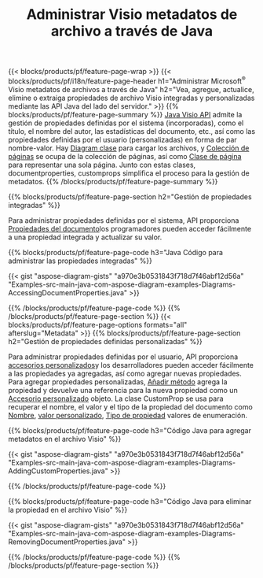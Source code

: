 ﻿---
title: Administrar Visio metadatos de archivo a través de Java
url: /es/java/metadata/
description: Vea, agregue, edite, elimine o extraiga metadatos de archivos Visio con solo unas pocas líneas de código Java
---
{{< blocks/products/pf/feature-page-wrap >}}
{{< blocks/products/pf/i18n/feature-page-header h1="Administrar Microsoft<sup>&reg;</sup> Visio metadatos de archivos a través de Java" h2="Vea, agregue, actualice, elimine o extraiga propiedades de archivo Visio integradas y personalizadas mediante las API Java del lado del servidor." >}}
{{% blocks/products/pf/feature-page-summary %}}
[Java Visio API](/diagram/java/) admite la gestión de propiedades definidas por el sistema (incorporadas), como el título, el nombre del autor, las estadísticas del documento, etc., así como las propiedades definidas por el usuario (personalizadas) en forma de par nombre-valor. Hay [Diagram clase](https://apireference.aspose.com/diagram/java/com.aspose.diagram/diagram) para cargar los archivos, y [Colección de páginas](https://apireference.aspose.com/diagram/java/com.aspose.diagram/pagecollection) se ocupa de la colección de páginas, así como [Clase de página](https://apireference.aspose.com/diagram/java/com.aspose.diagram/page) para representar una sola página. Junto con estas clases, documentproperties, customprops simplifica el proceso para la gestión de metadatos. 
{{% /blocks/products/pf/feature-page-summary %}}

{{% blocks/products/pf/feature-page-section h2="Gestión de propiedades integradas" %}}

Para administrar propiedades definidas por el sistema, API proporciona [Propiedades del documento](https://apireference.aspose.com/diagram/java/com.aspose.diagram/documentproperties)los programadores pueden acceder fácilmente a una propiedad integrada y actualizar su valor. 

{{% blocks/products/pf/feature-page-code h3="Java Código para administrar las propiedades integradas" %}}

{{< gist "aspose-diagram-gists" "a970e3b0531843f718d7f46abf12d56a" "Examples-src-main-java-com-aspose-diagram-examples-Diagrams-AccessingDocumentProperties.java" >}}

{{% /blocks/products/pf/feature-page-code %}}
{{% /blocks/products/pf/feature-page-section %}}
{{< blocks/products/pf/feature-page-options formats="all" afterslug="Metadata" >}}
{{% blocks/products/pf/feature-page-section h2="Gestión de propiedades definidas personalizadas" %}}

Para administrar propiedades definidas por el usuario, API proporciona [accesorios personalizados](https://apireference.aspose.com/diagram/java/com.aspose.diagram/documentproperties#CustomProps)y los desarrolladores pueden acceder fácilmente a las propiedades ya agregadas, así como agregar nuevas propiedades. Para agregar propiedades personalizadas, [Añadir método](https://apireference.aspose.com/diagram/java/com.aspose.diagram/custompropcollection#add(com.aspose.diagram.CustomProp)) agrega la propiedad y devuelve una referencia para la nueva propiedad como un [Accesorio personalizado](https://apireference.aspose.com/diagram/java/com.aspose.diagram/customprop) objeto. La clase CustomProp se usa para recuperar el nombre, el valor y el tipo de la propiedad del documento como [Nombre](https://apireference.aspose.com/diagram/java/com.aspose.diagram/customprop#Name), [valor personalizado](https://apireference.aspose.com/diagram/java/com.aspose.diagram/customprop#CustomValue), [Tipo de propiedad](https://apireference.aspose.com/diagram/java/com.aspose.diagram/customprop#PropType) valores de enumeración. 
 
{{% blocks/products/pf/feature-page-code h3="Código Java para agregar metadatos en el archivo Visio" %}}

{{< gist "aspose-diagram-gists" "a970e3b0531843f718d7f46abf12d56a" "Examples-src-main-java-com-aspose-diagram-examples-Diagrams-AddingCustomProperties.java" >}}

{{% /blocks/products/pf/feature-page-code %}}


{{% blocks/products/pf/feature-page-code h3="Código Java para eliminar la propiedad en el archivo Visio" %}}

{{< gist "aspose-diagram-gists" "a970e3b0531843f718d7f46abf12d56a" "Examples-src-main-java-com-aspose-diagram-examples-Diagrams-RemovingDocumentProperties.java" >}}

{{% /blocks/products/pf/feature-page-code %}}
{{% /blocks/products/pf/feature-page-section %}}
